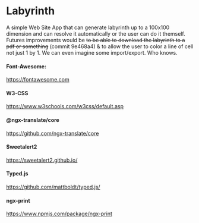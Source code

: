 # Labyrinth
A simple Web Site App that can generate labyrinth up to a 100x100 dimension and can resolve it automatically or the user can do it themself.
Futures improvements would be ~~to be able to download the labyrinth to a pdf or something~~ (commit 9e468a4) & to allow the user to color a line of cell not just 1 by 1. We can even imagine some import/export. Who knows.

#### Font-Awesome: 
https://fontawesome.com
#### W3-CSS
https://www.w3schools.com/w3css/default.asp
#### @ngx-translate/core
https://github.com/ngx-translate/core
#### Sweetalert2
https://sweetalert2.github.io/
#### Typed.js
https://github.com/mattboldt/typed.js/
#### ngx-print
https://www.npmjs.com/package/ngx-print
